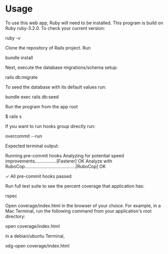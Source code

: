 # Usage

To use this web app, Ruby will need to be installed. This program is build on Ruby ruby-3.2.0. To check your current version:

ruby -v

Clone the repository of Rails project. Run

bundle install

Next, execute the database migrations/schema setup:

rails db:migrate

To seed the database with its default values run:

bundle exec rails db:seed

Run the program from the app root

$ rails s

If you want to run hooks group directly run:

overcommit --run

Expected terminal output:

Running pre-commit hooks
Analyzing for potential speed improvements.................[Fasterer] OK
Analyze with RuboCop........................................[RuboCop] OK

✓ All pre-commit hooks passed

Run full test suite to see the percent coverage that application has:

rspec

Open coverage/index.html in the browser of your choice. For example, in a Mac Terminal, run the following command from your application's root directory:

open coverage/index.html

in a debian/ubuntu Terminal,

xdg-open coverage/index.html
